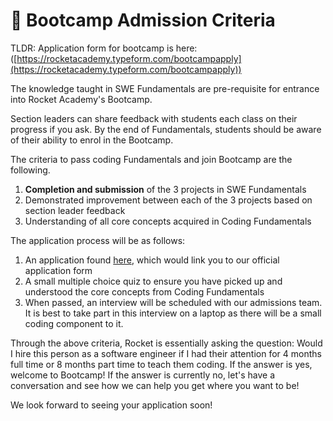 # 🚂 Bootcamp Admission Criteria

TLDR: Application form for bootcamp is here:([https://rocketacademy.typeform.com/bootcampapply](https://rocketacademy.typeform.com/bootcampapply))



The knowledge taught in SWE Fundamentals are pre-requisite for entrance into Rocket Academy's Bootcamp.

Section leaders can share feedback with students each class on their progress if you ask. By the end of Fundamentals, students should be aware of their ability to enrol in the Bootcamp.

The criteria to pass coding Fundamentals and join Bootcamp are the following.

1. **Completion and submission** of the 3 projects in SWE Fundamentals
2. Demonstrated improvement between each of the 3 projects based on section leader feedback
3. Understanding of all core concepts acquired in Coding Fundamentals

The application process will be as follows:

1. An application found [here](https://rocketacademy.typeform.com/bootcampapply), which would link you to our official application form
2. A small multiple choice quiz to ensure you have picked up and understood the core concepts from Coding Fundamentals
3.  When passed, an interview will be scheduled with our admissions team. It is best to take part in this interview on a laptop as there will be a small coding component to it.



Through the above criteria, Rocket is essentially asking the question: Would I hire this person as a software engineer if I had their attention for 4 months full time or 8 months part time to teach them coding. If the answer is yes, welcome to Bootcamp! If the answer is currently no, let's have a conversation and see how we can help you get where you want to be!

We look forward to seeing your application soon!
